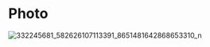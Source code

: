# Photo 
![332245681_582626107113391_8651481642868653310_n](https://user-images.githubusercontent.com/123759550/221720559-a112cf81-8d1f-42fd-bedb-72bddb5c6f9e.jpg)


